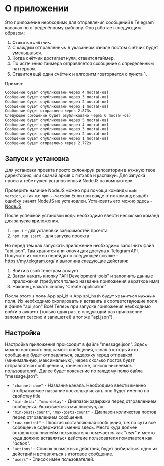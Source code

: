 # О приложении
Это приложение необходимо для отправления сообщений в Telegram каналах по определённому шаблону. Оно работает следующим образом: 
1. Ставится счётчик.
2. С каждым отправленным в указанном канале постом счётчик будет уменьшаться.
3. Когда счётчик достигает нуля, ставится таймер.
4. По истечению таймера отправляется сообщение с определённым паттерном.
5. Ставится ещё один счётчик и алгоритм повторяется с пункта 1.

Пример: 

```cmd
Сообщение будет опубликовано через 4 поста(-ов)
Сообщение будет опубликовано через 3 поста(-ов)
Сообщение будет опубликовано через 2 поста(-ов)
Сообщение будет опубликовано через 1 поста(-ов)
Сообщение будет отправлено через 2.873s
Следующее сообщение будет опубликовано через 6 поста(-ов)
Сообщение будет опубликовано через 5 поста(-ов)
Сообщение будет опубликовано через 4 поста(-ов)
Сообщение будет опубликовано через 3 поста(-ов)
Сообщение будет опубликовано через 2 поста(-ов)
Сообщение будет опубликовано через 1 поста(-ов)
Сообщение будет отправлено через 2.772s

```

## Запуск и установка

Для установки проекта просто склонируй репозиторий в нужную тебе директорию, или скачай архив с гитхаба и распакуй.
Для запуска проекта тебе нужен установленный NodeJS на компьютере. 

Проверить наличие NodeJS можно при помощи команды `node --version`, а так же `npm --version`
Если при вводе этих команд выдаёт ошибку значит NodeJS не установлен.
Установить его можно здесь - [NodeJS](https://nodejs.org/en)

После успешной установки ноды необходимо ввести несколько команд для запуска приложения. 
1. `npm i` - для установки зависимостей проекта
2. `npm run start` - для запуска проекта

Но перед тем как запускать приложение необходимо заполнить файл "api.json". 
Там хранятся апи ключи для доступа к Telegram API.
Получить их можно перейдя по следующей ссылке - https://my.telegram.org/ и выполнив следующие действия:
1. Войти в свой телеграм аккаунт
2. Затем нажать кнопку "API Development tools" и заполнить данные приложения (требуется только название приложения и краткое имя)
3. Наконец, нажать кнопку "Create application"

После этого в поле App api_id и App api_hash будут храниться нужные поля. Их необходимо скопировать и вставить в соответствующие поля в файле "api.json"
Всё! Теперь при запуске приложения необходимо войти в аккаунт (только один раз, в следующий раз приложение запомнит сессию и запишет её в тот же "api.json")

## Настройка

Настройка приложения происходит в файле "message.json". Здесь можно настроить вид самого сообщения, канал в который это сообщение будет отправляться, задержку перед отправкой (минимальную, максимальную), через сколько постов будет отправляться сообщение и, конечно же, список никнеймов пользователей. 
Далее будет пояснение по каждому полю файла "message.json":
- `"channel-name"` - Название канала. Необходимо ввести именно отображаемое название поскольку искать оно будет именно по свойству title
- `"min-delay"`, `"max-delay"` - Диапазон задержки перед отправлением сообщения. Указывается в миллисекундах
- `"min-posts-count"`, `"max-posts-count"` - Диапазон количества постов перед отправлением сообщения.
- `"raw-content"` - Плоская составляющая сообщения, т.е. по сути всё сообщение содержится именно здесь. Место куда должен вставляться никнейм пользователя помечается как "$user$" и место куда должно вставляться действие пользователя помечается как "$action$". 
- `"actions"` - Список возможных действий, будет выбираться одно из действий и вставляться в итоговое сообщение.
- `"users"` - Список имён пользователей. 